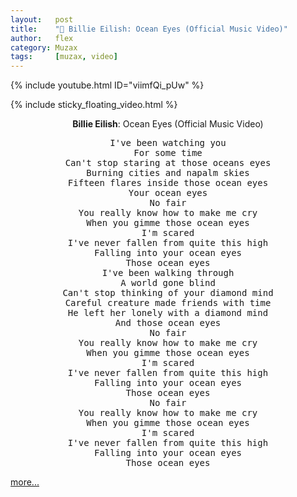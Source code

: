 ```yaml
---
layout:   post
title:    "🎵 Billie Eilish: Ocean Eyes (Official Music Video)"
author:   flex
category: Muzax
tags:     [muzax, video]
---
```


{% include youtube.html ID="viimfQi_pUw" %}

<!-- break -->

{% include sticky_floating_video.html %}

<div id="lyrics"><div class="lyricsheader"><p><center><b>Billie Eilish</b>: Ocean Eyes (Official Music Video)</center></p></div>

<center><pre>
I've been watching you
For some time
Can't stop staring at those oceans eyes
Burning cities and napalm skies
Fifteen flares inside those ocean eyes
Your ocean eyes
No fair
You really know how to make me cry
When you gimme those ocean eyes
I'm scared
I've never fallen from quite this high
Falling into your ocean eyes
Those ocean eyes
I've been walking through
A world gone blind
Can't stop thinking of your diamond mind
Careful creature made friends with time
He left her lonely with a diamond mind
And those ocean eyes
No fair
You really know how to make me cry
When you gimme those ocean eyes
I'm scared
I've never fallen from quite this high
Falling into your ocean eyes
Those ocean eyes
No fair
You really know how to make me cry
When you gimme those ocean eyes
I'm scared
I've never fallen from quite this high
Falling into your ocean eyes
Those ocean eyes
</pre></center></div>

[more...](https://down.freemusicdownloads.world/results?search=ocean+eyes+billie+eilish)